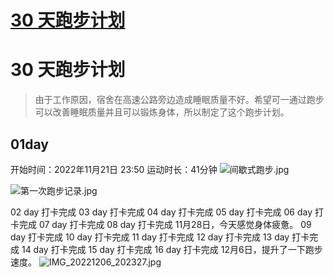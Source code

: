 # [30 天跑步计划](https://github.com/yyaf/yyaf-blog/issues/7)

# 30 天跑步计划

> 由于工作原因，宿舍在高速公路旁边造成睡眠质量不好。希望可一通过跑步可以改善睡眠质量并且可以锻炼身体，所以制定了这个跑步计划。

## 01day

开始时间：2022年11月21日 23:50
运动时长：41分钟
![间歇式跑步.jpg](https://user-images.githubusercontent.com/37788991/203140319-886f3043-d8d8-4bd4-913f-47f5946680e7.jpg)

![第一次跑步记录.jpg](https://user-images.githubusercontent.com/37788991/203140426-64ff6c88-3a87-4659-a304-69e7048611ac.jpg)

02 day 打卡完成
03 day 打卡完成
04 day 打卡完成
05 day 打卡完成
06 day 打卡完成
07 day 打卡完成
08 day 打卡完成
11月28日，今天感觉身体疲惫。
09 day 打卡完成
10 day 打卡完成
11 day 打卡完成
12 day 打卡完成
13 day 打卡完成
14 day 打卡完成
15 day 打卡完成
16 day 打卡完成
12月6日，提升了一下跑步速度。
![IMG_20221206_202327.jpg](https://user-images.githubusercontent.com/37788991/205948465-10be8163-7e21-4fe9-8b0c-e0861ccfde34.jpg)
